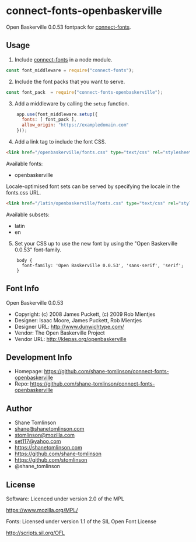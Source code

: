 # connect-fonts-openbaskerville

Open Baskerville 0.0.53 fontpack for [connect-fonts](https://github.com/shane-tomlinson/connect-fonts).

## Usage

1. Include [connect-fonts](https://github.com/shane-tomlinson/connect-fonts) in a node module.
```js
const font_middleware = require("connect-fonts");
```

2. Include the font packs that you want to serve.
```js
const font_pack  = require("connect-fonts-openbaskerville");
```

3. Add a middleware by calling the `setup` function.
```js
    app.use(font_middleware.setup({
      fonts: [ font_pack ],
      allow_origin: "https://exampledomain.com"
    }));
```

4. Add a link tag to include the font CSS.
```html
<link href="/openbaskerville/fonts.css" type="text/css" rel="stylesheet"/ >
```


Available fonts:
* openbaskerville

Locale-optimised font sets can be served by specifying the locale in the fonts.css URL.
```html
<link href="/latin/openbaskerville/fonts.css" type="text/css" rel="stylesheet"/ >
```

Available subsets:
* latin
* en

5. Set your CSS up to use the new font by using the "Open Baskerville 0.0.53" font-family.
```
    body {
      font-family: 'Open Baskerville 0.0.53', 'sans-serif', 'serif';
    }
```

## Font Info
Open Baskerville 0.0.53

* Copyright: (c) 2008 James Puckett, (c) 2009 Rob Mientjes
* Designer: Isaac Moore, James Puckett, Rob Mientjes
* Designer URL: http://www.dunwichtype.com/ 
* Vendor: The Open Baskerville Project
* Vendor URL: http://klepas.org/openbaskerville

## Development Info
* Homepage: https://github.com/shane-tomlinson/connect-fonts-openbaskerville
* Repo: https://github.com/shane-tomlinson/connect-fonts-openbaskerville

## Author
* Shane Tomlinson
* shane@shanetomlinson.com
* stomlinson@mozilla.com
* set117@yahoo.com
* https://shanetomlinson.com
* https://github.com/shane-tomlinson
* https://github.com/stomlinson
* @shane_tomlinson


## License

Software: Licenced under version 2.0 of the MPL

  https://www.mozilla.org/MPL/

Fonts: Licensed under version 1.1 of the SIL Open Font License

  http://scripts.sil.org/OFL

